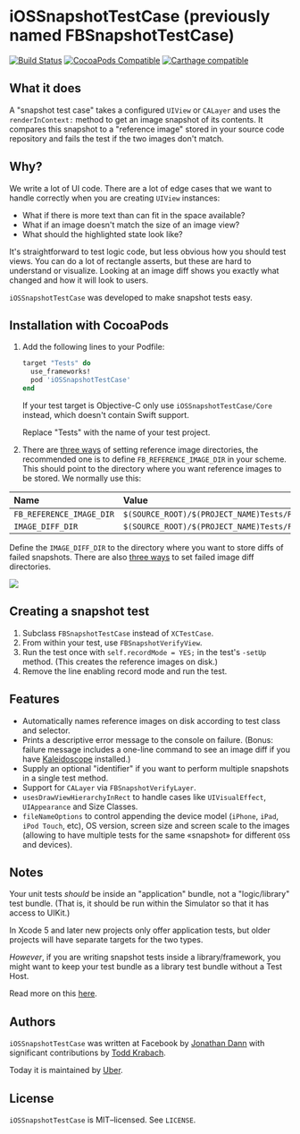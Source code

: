 iOSSnapshotTestCase (previously named FBSnapshotTestCase)
======================

[![Build Status](https://travis-ci.org/uber/ios-snapshot-test-case.svg)](https://travis-ci.org/uber/ios-snapshot-test-case)
[![CocoaPods Compatible](https://img.shields.io/cocoapods/v/iOSSnapshotTestCase.svg)](https://img.shields.io/cocoapods/v/iOSSnapshotTestCase.svg)
[![Carthage compatible](https://img.shields.io/badge/Carthage-compatible-4BC51D.svg?style=flat)](https://github.com/Carthage/Carthage)

What it does
------------

A "snapshot test case" takes a configured `UIView` or `CALayer` and uses the
`renderInContext:` method to get an image snapshot of its contents. It
compares this snapshot to a "reference image" stored in your source code
repository and fails the test if the two images don't match.

Why?
----

We write a lot of UI code. There are a lot of edge
cases that we want to handle correctly when you are creating `UIView` instances:

- What if there is more text than can fit in the space available?
- What if an image doesn't match the size of an image view?
- What should the highlighted state look like?

It's straightforward to test logic code, but less obvious how you should test
views. You can do a lot of rectangle asserts, but these are hard to understand
or visualize. Looking at an image diff shows you exactly what changed and how
it will look to users.

`iOSSnapshotTestCase` was developed to make snapshot tests easy.

Installation with CocoaPods
---------------------------

1. Add the following lines to your Podfile:

     ```ruby
     target "Tests" do
       use_frameworks!
       pod 'iOSSnapshotTestCase'
     end
     ```

   If your test target is Objective-C only use `iOSSnapshotTestCase/Core` instead, which doesn't contain Swift support.

   Replace "Tests" with the name of your test project.

2. There are [three ways](https://github.com/uber/ios-snapshot-test-case/blob/master/FBSnapshotTestCase/FBSnapshotTestCase.h#L19-L29) of setting reference image directories, the recommended one is to define `FB_REFERENCE_IMAGE_DIR` in your scheme. This should point to the directory where you want reference images to be stored. We normally use this:

|Name|Value|
|:---|:----|
|`FB_REFERENCE_IMAGE_DIR`|`$(SOURCE_ROOT)/$(PROJECT_NAME)Tests/ReferenceImages`|
|`IMAGE_DIFF_DIR`|`$(SOURCE_ROOT)/$(PROJECT_NAME)Tests/FailureDiffs`|

Define the `IMAGE_DIFF_DIR` to the directory where you want to store diffs of failed snapshots. There are also [three ways](https://github.com/uber/ios-snapshot-test-case/blob/master/FBSnapshotTestCase/FBSnapshotTestCase.h#L34-L43) to set failed image diff directories.

![](FBSnapshotTestCaseDemo/Scheme_FB_REFERENCE_IMAGE_DIR.png)

Creating a snapshot test
------------------------

1. Subclass `FBSnapshotTestCase` instead of `XCTestCase`.
2. From within your test, use `FBSnapshotVerifyView`.
3. Run the test once with `self.recordMode = YES;` in the test's `-setUp`
   method. (This creates the reference images on disk.)
4. Remove the line enabling record mode and run the test.

Features
--------

- Automatically names reference images on disk according to test class and
  selector.
- Prints a descriptive error message to the console on failure. (Bonus:
  failure message includes a one-line command to see an image diff if
  you have [Kaleidoscope](http://www.kaleidoscopeapp.com) installed.)
- Supply an optional "identifier" if you want to perform multiple snapshots
  in a single test method.
- Support for `CALayer` via `FBSnapshotVerifyLayer`.
- `usesDrawViewHierarchyInRect` to handle cases like `UIVisualEffect`, `UIAppearance` and Size Classes.
- `fileNameOptions` to control appending the device model (`iPhone`, `iPad`, `iPod Touch`, etc), OS version, screen size and screen scale to the images (allowing to have multiple tests for the same «snapshot» for different `OS`s and devices).

Notes
-----

Your unit tests _should_ be inside an "application" bundle, not a "logic/library" test bundle. (That is, it
should be run within the Simulator so that it has access to UIKit.)

In Xcode 5
and later new projects only offer application tests, but older projects will
have separate targets for the two types.

*However*, if you are writing snapshot tests inside a library/framework, you might want to keep your test bundle as a library test bundle without a Test Host.

Read more on this [here](docs/LibraryVsApplicationTestBundles.md).

Authors
-------

`iOSSnapshotTestCase` was written at Facebook by
[Jonathan Dann](https://facebook.com/j.p.dann) with significant contributions by
[Todd Krabach](https://facebook.com/toddkrabach).

Today it is maintained by [Uber](https://github.com/uber).

License
-------

`iOSSnapshotTestCase` is MIT–licensed. See `LICENSE`.
